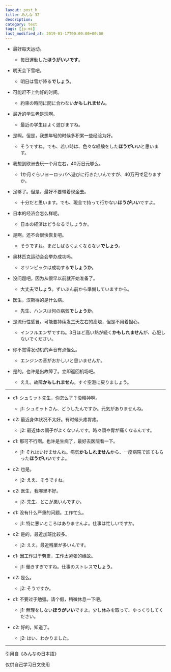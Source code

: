 ```yaml
---
layout: post_h
title: みんな-32
description: 
category: text
tags: [jp-mi]
last_modified_at: 2019-01-17T00:00:00+00:00
---
```


- 最好每天运动。

    - 毎日運動した**ほうがいいです**。

- 明天会下雪吧。	
    
    - 明日は雪が降る**でしょう**。

- 可能赶不上约好的时间。

    - 約束の時間に間に合わない**かもしれません**。

- 最近的学生老是玩啊。

    - 最近の学生はよく遊びますね。

- 是啊。但是，我想年轻的时候多积累一些经验为好。

    - そうですね。でも、若い時は、色々な経験をした**ほうがいい**と思います。

- 我想到欧洲去玩一个月左右，40万日元够么。
    
    - 1か月ぐらいヨーロッパへ遊びに行きたいんですが、40万円**で**足りますか。

- 足够了。但是，最好不要带着现金去。

    - 十分だと思います。でも、現金で持って行かない**ほうがいい**ですよ。

- 日本的经济会怎么样呢。
    
    - 日本の経済はどうなるでしょうか。

- 是啊。还不会很快恢复吧。
    
    - そうですね。まだしばらくよくならない**でしょう**。

- 奥林匹克运动会会举办成功吗。

    - オリンピックは成功する**でしょうか**。

- 没问题吧。因为从很早以前就开始准备了。

    - 大丈夫**でしょう**。ずいぶん前から準備していますから。

- 医生，汉斯得的是什么病。
    
    - 先生、ハンスは何の病気**でしょうか**。

- 是流行性感冒。可能要持续发三天左右的高烧，但是不用着担心。
    
    - インフルエンザですね。3日ほど高い熱が続く**かもしれません**が、心配しないでください。

- 你不觉得发动机的声音有点怪么。
    
    - エンジンの音がおかしいと思いませんか。

- 是的。也许是出故障了。立即返回机场吧。

    - ええ。故障**かもしれません**。すぐ空港に戻りましょう。

<hr>

- c1: シュミット先生，你怎么了？没精神啊。
    
    - j1: シュミットさん、どうしたんですか。元気がありませんね。

- c2: 最近身体状况不太好。有时候头疼胃疼。

    - j2: 最近体の調子がよくないんです。時々頭や胃が痛くなるんです。

- c1: 那可不行啊。也许是生病了，最好去医院看一下。
    
    - j1: それはいけませんね。病気**かもしれません**から、一度病院で診てもらった**ほうがいい**ですよ。

- c2: 也是。
    
    - j2: ええ、そうですね。

- c2: 医生，我哪里不好。
    
    - j2: 先生、どこが悪いんですか。

- c1: 没有什么严重的问题。工作忙么。
    
    - j1: 特に悪いところはありませんよ。仕事は忙しいですか。

- c2: 是的，最近加班比较多。
    
    - j2: ええ。最近残業が多いんです。

- c1: 因工作过于劳累，工作太紧张的缘故。
    
    - j1: 働きすぎですね。仕事のストレス**でしょう**。

- c2: 是么。
    
    - j2: そうですか。

- c1: 不要过于勉强。请个假，稍微休息一下吧。
    
    - j1: 無理をしない**ほうがいい**ですよ。少し休みを取って、ゆっくりしてください。

- c2: 好的，知道了。

    - j2: はい、わかりました。


<hr>

引用自《みんなの日本語》

仅供自己学习日文使用
